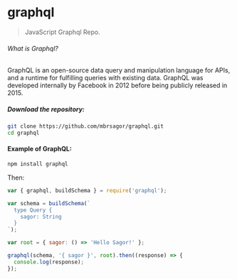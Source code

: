 # graphql
> JavaScript Graphql Repo.

###### What is Graphql?
GraphQL is an open-source data query and manipulation language for APIs, and a runtime for fulfilling queries with existing data. GraphQL was developed internally by Facebook in 2012 before being publicly released in 2015.

##### Download the repository:

```bash
git clone https://github.com/mbrsagor/graphql.git
cd graphql
```

#### Example of GraphQL:

```bash
npm install graphql
```
Then:
```javascript
var { graphql, buildSchema } = require('graphql');

var schema = buildSchema(`
  type Query {
    sagor: String
  }
`);

var root = { sagor: () => 'Hello Sagor!' };

graphql(schema, '{ sagor }', root).then((response) => {
  console.log(response);
});
```
